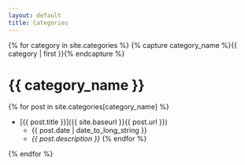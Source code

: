 ```yaml
---
layout: default
title: Categories
---
```


{% for category in site.categories %}
{% capture category_name %}{{ category | first }}{% endcapture %}
# {{ category_name }}

{% for post in site.categories[category_name] %}
- [{{ post.title }}]({{ site.baseurl }}{{ post.url }})
  - {{ post.date | date_to_long_string }}
  - *{{ post.description }}*
{% endfor %}

{% endfor %}
